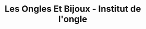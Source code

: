 ---
title: "Les Ongles Et Bijoux - Institut de l'ongle"
url: /eysines/les-ongles-et-bijoux-institut-de-longle/
shop: beauté
---